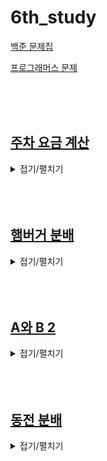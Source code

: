 # 6th_study

[백준 문제집](https://www.acmicpc.net/workbook/view/16780)

[프로그래머스 문제](https://school.programmers.co.kr/learn/courses/30/lessons/92341)

<br><br><br>

## [주차 요금 계산](./주차%20요금%20계산/)

<details>
<summary>접기/펼치기</summary>
<div markdown="1">

### [민웅](./주차%20요금%20계산/민웅.py)

```py

```

### [병국](./주차%20요금%20계산/병국.py)

```py

```

### [상미](./주차%20요금%20계산/상미.py)

```py

```

### [서희](./주차%20요금%20계산/서희.py)

```py

```

### [성구](./주차%20요금%20계산/성구.py)

```py
'''
차량 번호가 작은 자동차부터 요금 출력
누적으로 계산
fees
[ 기본시간(분), 기본 요금(원), 단위 시간(분), 단위 요금(원) ]
records
시간 기준 오름차순
'''
from collections import defaultdict

def solution(fees, records):
    answer = []
    check = dict()
    check_time = defaultdict(int)
    for record in records:
        hour, minute, number, code = int(record[:2]), int(record[3:5]), record[6:10], record[-2:]
        if code == "IN":
            check[number] = [hour, minute]
        else:
            check_time[number] += (hour*60 + minute)-(check[number][0]*60 + check[number][1])
            check.pop(number)
    for key, val in check.items():
        check_time[key] += (23*60+59) - (val[0]*60+val[1])
    number = list(check_time.keys())
    number.sort()
    for num in number:
        answer.append(check_time[num])
    for i in range(len(answer)):
        if answer[i] <= fees[0]:
            answer[i] = fees[1]
        else:
            if (answer[i] - fees[0]) / fees[2] > (answer[i] - fees[0]) // fees[2]:
                answer[i] = fees[1] + ((answer[i] - fees[0])//fees[2] + 1) * fees[3]
            else:
                answer[i] = fees[1] + ((answer[i] - fees[0])//fees[2]) * fees[3]
    return answer
```

</div>
</details>
<br><br><br>

## [햄버거 분배](./햄버거%20분배/)

<details>
<summary>접기/펼치기</summary>
<div markdown="1">

### [민웅](./햄버거%20분배/민웅.py)

```py
# 19941_햄버거분배_distribute hambergur
import sys
input = sys.stdin.readline

N, K = map(int, input().split())

HP = list(input().rstrip())

# print(HP)
cnt = 0
for i in range(N):
    if HP[i] == 'P':
        # temp = K
        # while temp:
        #     a, b = i-temp, i+temp
        #     if 0 <= a <= N-1:
        #         if HP[a] == 'H':
        #             HP[a] = 'E'
        #             cnt += 1
        #             break
        #     if 0 <= b <= N-1:
        #         if HP[b] == 'H':
        #             HP[b] = 'E'
        #             cnt += 1
        #             break
        #     temp -= 1
        for j in range(i-K, i+K+1):
            if 0 <= j <= N-1:
                if HP[j] == 'H':
                    HP[j] = 'E'
                    cnt += 1
                    break

print(cnt)
```

### [병국](./햄버거%20분배/병국.py)

```py
n, k = map(int,input().split())
burger = list(input())
answer_list = []
# PPPPHHHH
# HHHHPPPP 이거 두개를 생각해봐,,
# 스택써서 pop하는게아니군,,
cnt = 0
for i in range(len(burger)):
    if burger[i] == "P": # 사람이 나오면 양옆 살피자,,
        for j in range(i-k,i+k+1): # 항상 왼쪽꺼 먹어치우면됨
            if 0<=j<n and burger[j] == "H" : # j<n 조건넣어야 인덱스에러안뜸 0<= 안넣어서틀림,,
                cnt += 1
                burger[j] = 'A' # 먹었으면 대체
                # print(burger)
                break
print(cnt)



```

### [상미](./햄버거%20분배/상미.py)

```py

```

### [서희](./햄버거%20분배/서희.py)

```py
'''
31256KB	92ms
'''


N, K = input().split()
String = list(input())


N = int(N)
K = int(K)

cnt = 0
for i in range(N):
    if String[i] == 'P':
        for j in range(i-K, i+K+1):
            if j >= 0 and j < N:
                if String[j] == 'H':
                    String[j] = 0
                    cnt += 1
                    break

print(cnt)
```

### [성구](./햄버거%20분배/성구.py)

```py
# 19941 햄버거 분배
import sys

input = sys.stdin.readline

# input
N, K = map(int, input().split())
bench = input().strip()

# define
full = set()

# logic
for i in range(N):
    # 햄버거 기준 판별
    if bench[i] == "H":
        # K 범위 내에 P인데 아직 안 먹은 사람 저장
        for p in range(i - K, i + K + 1):
            if 0 <= p < N and bench[p] == "P" and p not in full:
                full.add(p)
                # 찾으면 멈춤
                break
# 햄버거 먹어서 배부른 사람 수
print(len(full))

```

</div>
</details>
<br><br><br>

## [A와 B 2](./A와%20B%202/)

<details>
<summary>접기/펼치기</summary>
<div markdown="1">

### [민웅](./A와%20B%202/민웅.py)

```py
# 12919_A와B2_A and B 2
import sys
from collections import deque
input = sys.stdin.readline

S = input().strip()
T = input().strip()

idx = len(S)
q = deque()
q.append(T)
ans = 0
while q:
    temp = q.popleft()
    if temp == S:
        ans = 1
        break

    if temp[-1] == 'A':
        if temp[:-1] != '':
            q.append(temp[:-1])
    if temp[0] == 'B':
        temp = temp[::-1]
        if temp[:-1] != '':
            q.append(temp[:-1])

print(ans)

```

### [병국](./A와%20B%202/병국.py)

```py

```

### [상미](./A와%20B%202/상미.py)

```py

```

### [서희](./A와%20B%202/서희.py)

```py

```

### [성구](./A와%20B%202/성구.py)

```py
import sys

input = sys.stdin.readline

# input
S = input().strip()
T = input().strip()


# DFS
def dfs(t):
    stack = [t]
    # T -> S 갈수 있는가?
    while stack:
        s = stack.pop()
        # 길이가 같으면 확인
        if len(s) == len(S):
            # T -> S 가능 하면 1
            if s == S:
                return 1
            # 다르면 다음 거 확인
            continue
        # 마지막이 A면 빼줌
        if s[-1] == "A":
            stack.append(s[:-1])
        # 처음이 B이면 뒤집어서 B뺌
        if s[0] == "B":
            stack.append(s[::-1][:-1])
    # 모두 확인했는데 안되면 0
    return 0


print(dfs(T))
```

</div>
</details>
<br><br><br>

## [동전 분배](./동전%20분배/)

<details>
<summary>접기/펼치기</summary>
<div markdown="1">

### [민웅](./동전%20분배/민웅.py)

```py
# 틀린곳 모르겠음
# 1943_동전분배_coin-distribution
import sys
input = sys.stdin.readline

for tc in range(3):
    N = int(input())

    coins = []
    total = 0
    for _ in range(N):
        c, cnt = map(int, input().split())
        total += c*cnt
        coins.append([c, cnt])
    if total%2 == 1:
        print(0)
        break
    coins.sort(key=lambda x:-x[0])
    # print(coins)

    # a, b = 0, 0
    mid = total//2

    check = [0]*(mid+1)
    check[0] = 1
    for c in coins:
        value, cnt = c[0], c[1]

        for j in range(mid, value-1, -1):
            if check[j-value]:
                for i in range(cnt):
                    if j+value*i <= mid:
                        check[j+value*i] = 1
                    else:
                        break
            if check[mid]:
                break
        if check[mid]:
            break

    print(check[-1])

# 시간초과
# # 1943_동전분배_coin-distribution
# import sys
# input = sys.stdin.readline

# for tc in range(3):
#     N = int(input())

#     coins = []
#     total = 0
#     for _ in range(N):
#         c, cnt = map(int, input().split())
#         total += c*cnt
#         coins.append([c, cnt])
#     if total%2 == 1:
#         print(0)
#         break
#     coins.sort(key=lambda x:-x[0])
#     # print(coins)

#     # a, b = 0, 0
#     mid = total//2

#     check = [0]*(mid+1)
#     check[0] = 1
#     for c in coins:
#         value, cnt = c[0], c[1]
#         for i in range(cnt):
#             for j in range(mid, -1, -1):
#                 if check[j]:
#                     if j+value <= mid:
#                         check[j+value] = 1

#     print(check[-1])
```

### [병국](./동전%20분배/병국.py)

```py

```

### [상미](./동전%20분배/상미.py)

```py

```

### [서희](./동전%20분배/서희.py)

```py

```

### [성구](./동전%20분배/성구.py)

```py
# 1943 동전 분배
import sys

input = sys.stdin.readline


for _ in range(3):
    # define
    coins = {}
    total = 0
    # input
    N = int(input())
    for i in range(N):
        coin, cnt = map(int, input().split())
        coins[coin] = cnt
        # 총 금액 산정
        total += coin * cnt
    # 총 금액이 홀수이면 무조건 불가능
    if total % 2:
        print(0)
    else:
        # 목표 금액으로 바꾸기
        total //= 2
        # index를 목표금액으로 갖는 배열 만듦
        dp = [0] * (total + 1)
        # 목표가 0 이면 무조건 만들 수 있으므로 1
        dp[0] = 1
        # 변화 저장용 (직접 변환하면 바꾼 index도 if문에서 걸려 모두 1이 됨)
        tmp = [*dp]
        for key, val in coins.items():
            for idx in range(total + 1):
                if dp[idx]:
                    for index in range(
                        idx + key, min(idx + key * val + 1, total + 1), key
                    ):
                        tmp[index] = 1
                if dp[total]:
                    break
            dp = [*tmp]
            if dp[total]:
                break
        # 목표금액이 만들 수 있는지 value로 들어가 있음
        print(dp[total])


```

</div>
</details>
<br><br><br>

